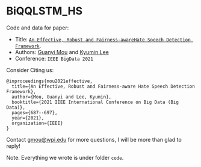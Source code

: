 # BiQQLSTM_HS

Code and data for paper: <br>
 - Title: [``An Effective, Robust and Fairness-awareHate Speech Detection Framework``](https://scholar.google.com/scholar_url?url=https://ieeexplore.ieee.org/abstract/document/9672022/&hl=en&sa=T&oi=gsb&ct=res&cd=0&d=7094454881296925581&ei=iAFFZ9SdKO3Iy9YPxOOLgAs&scisig=AFWwaeaYwAXirEhCWsgti4ZU0MQK).
 - Authors: [Guanyi Mou](https://scholar.google.com/citations?user=OdJ_YZMAAAAJ&hl=en) and [Kyumin Lee](https://web.cs.wpi.edu/~kmlee/)
 - Conference: ``IEEE BigData 2021``

Consider Citing us:
```
@inproceedings{mou2021effective,
  title={An Effective, Robust and Fairness-aware Hate Speech Detection Framework},
  author={Mou, Guanyi and Lee, Kyumin},
  booktitle={2021 IEEE International Conference on Big Data (Big Data)},
  pages={687--697},
  year={2021},
  organization={IEEE}
}
```

Contact [gmou@wpi.edu](gmou@wpi.edu) for more questions, I will be more than glad to reply!

Note: Everything we wrote is under folder ``code``. 
